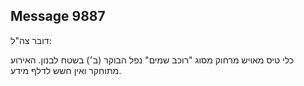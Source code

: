## Message 9887

דובר צה"ל: 

כלי טיס מאויש מרחוק מסוג "רוכב שמים" נפל הבוקר (ב׳) בשטח לבנון. האירוע מתוחקר ואין חשש לדלף מידע.

